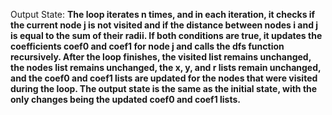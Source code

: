 Output State: **The loop iterates n times, and in each iteration, it checks if the current node j is not visited and if the distance between nodes i and j is equal to the sum of their radii. If both conditions are true, it updates the coefficients coef0 and coef1 for node j and calls the dfs function recursively. After the loop finishes, the visited list remains unchanged, the nodes list remains unchanged, the x, y, and r lists remain unchanged, and the coef0 and coef1 lists are updated for the nodes that were visited during the loop. The output state is the same as the initial state, with the only changes being the updated coef0 and coef1 lists.**